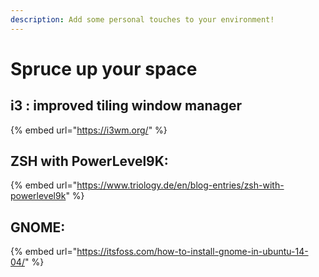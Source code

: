```yaml
---
description: Add some personal touches to your environment!
---
```


# Spruce up your space

## i3 : improved tiling window manager

{% embed url="https://i3wm.org/" %}

## ZSH with PowerLevel9K:

{% embed url="https://www.triology.de/en/blog-entries/zsh-with-powerlevel9k" %}

## GNOME:

{% embed url="https://itsfoss.com/how-to-install-gnome-in-ubuntu-14-04/" %}

